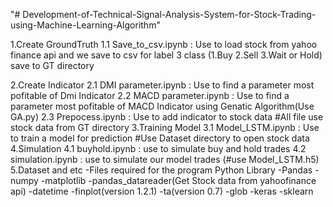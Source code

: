 "# Development-of-Technical-Signal-Analysis-System-for-Stock-Trading-using-Machine-Learning-Algorithm" 

1.Create GroundTruth
  1.1 Save_to_csv.ipynb : Use to load stock from yahoo finance api and we save to csv for label 3 class (1.Buy 2.Sell 3.Wait or Hold) 
  		     save to GT directory

2.Create Indicator
  2.1 DMI parameter.ipynb : Use to find a parameter most pofitable of Dmi Indicator
  2.2 MACD parameter.ipynb : Use to find a parameter most pofitable of MACD Indicator using Genatic Algorithm(Use GA.py) 
  2.3 Prepocess.ipynb : Use to add indicator to stock data
  #All file use stock data from GT directory
3.Training Model
  3.1 Model_LSTM.ipynb : Use to train a model for prediction
  #Use Dataset directory to open stock data
4.Simulation
  4.1 buyhold.ipynb : use to simulate buy and hold trades
  4.2 simulation.ipynb : use to simulate our model trades (#use Model_LSTM.h5)
5.Dataset and etc
  -Files required for the program
Python Library
-Pandas
-numpy
-matplotlib
-pandas_datareader(Get Stock data from yahoofinance api)
-datetime
-finplot(version 1.2.1)
-ta(version 0.7)
-glob
-keras
-sklearn